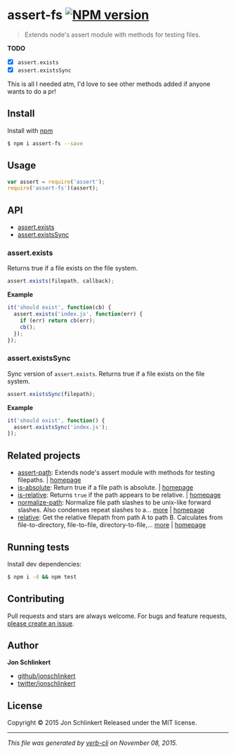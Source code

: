 # assert-fs [![NPM version](https://badge.fury.io/js/assert-fs.svg)](http://badge.fury.io/js/assert-fs)

> Extends node's assert module with methods for testing files.

**TODO**

* [x] `assert.exists`
* [x] `assert.existsSync`

This is all I needed atm, I'd love to see other methods added if anyone wants to do a pr!

## Install

Install with [npm](https://www.npmjs.com/)

```sh
$ npm i assert-fs --save
```

## Usage

```js
var assert = require('assert');
require('assert-fs')(assert);
```

## API

* [assert.exists](#assertexists)
* [assert.existsSync](#assertexistssync)

### assert.exists

Returns true if a file exists on the file system.

```js
assert.exists(filepath, callback);
```

**Example**

```js
it('should exist', function(cb) {
  assert.exists('index.js', function(err) {
    if (err) return cb(err);
    cb();
  });
});
```

### assert.existsSync

Sync version of `assert.exists`. Returns true if a file exists on the file system.

```js
assert.existsSync(filepath);
```

**Example**

```js
it('should exist', function() {
  assert.existsSync('index.js');
});
```

## Related projects

* [assert-path](https://www.npmjs.com/package/assert-path): Extends node's assert module with methods for testing filepaths. | [homepage](https://github.com/jonschlinkert/assert-path)
* [is-absolute](https://www.npmjs.com/package/is-absolute): Return true if a file path is absolute. | [homepage](https://github.com/jonschlinkert/is-absolute)
* [is-relative](https://www.npmjs.com/package/is-relative): Returns `true` if the path appears to be relative. | [homepage](https://github.com/jonschlinkert/is-relative)
* [normalize-path](https://www.npmjs.com/package/normalize-path): Normalize file path slashes to be unix-like forward slashes. Also condenses repeat slashes to a… [more](https://www.npmjs.com/package/normalize-path) | [homepage](https://github.com/jonschlinkert/normalize-path)
* [relative](https://www.npmjs.com/package/relative): Get the relative filepath from path A to path B. Calculates from file-to-directory, file-to-file, directory-to-file,… [more](https://www.npmjs.com/package/relative) | [homepage](https://github.com/jonschlinkert/relative#readme)

## Running tests

Install dev dependencies:

```sh
$ npm i -d && npm test
```

## Contributing

Pull requests and stars are always welcome. For bugs and feature requests, [please create an issue](https://github.com/jonschlinkert/assert-fs/issues/new).

## Author

**Jon Schlinkert**

+ [github/jonschlinkert](https://github.com/jonschlinkert)
+ [twitter/jonschlinkert](http://twitter.com/jonschlinkert)

## License

Copyright © 2015 Jon Schlinkert
Released under the MIT license.

***

_This file was generated by [verb-cli](https://github.com/assemble/verb-cli) on November 08, 2015._